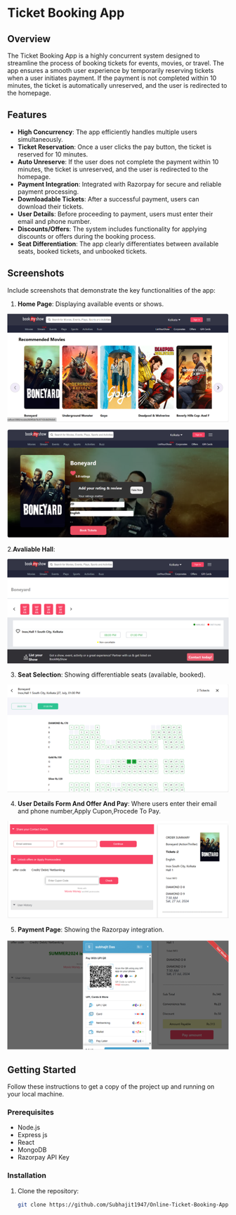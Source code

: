 # Ticket Booking App

## Overview

The Ticket Booking App is a highly concurrent system designed to streamline the process of booking tickets for events, movies, or travel. The app ensures a smooth user experience by temporarily reserving tickets when a user initiates payment. If the payment is not completed within 10 minutes, the ticket is automatically unreserved, and the user is redirected to the homepage.

## Features

- **High Concurrency**: The app efficiently handles multiple users simultaneously.
- **Ticket Reservation**: Once a user clicks the pay button, the ticket is reserved for 10 minutes.
- **Auto Unreserve**: If the user does not complete the payment within 10 minutes, the ticket is unreserved, and the user is redirected to the homepage.
- **Payment Integration**: Integrated with Razorpay for secure and reliable payment processing.
- **Downloadable Tickets**: After a successful payment, users can download their tickets.
- **User Details**: Before proceeding to payment, users must enter their email and phone number.
- **Discounts/Offers**: The system includes functionality for applying discounts or offers during the booking process.
- **Seat Differentiation**: The app clearly differentiates between available seats, booked tickets, and unbooked tickets.

## Screenshots

Include screenshots that demonstrate the key functionalities of the app:

1. **Home Page**: Displaying available events or shows.

![Home Page](./screenshots/bhome.png)

![Home Page](./screenshots/bbook.png)

2.**Avaliable Hall**:

![Home Page](./screenshots/bhall.png)

3. **Seat Selection**: Showing differentiable seats (available, booked).

![Home Page](./screenshots/bhallseat.png)

4. **User Details Form And Offer And Pay**: Where users enter their email and phone number,Apply Cupon,Procede To Pay.

![Home Page](./screenshots/bpay.png)

5. **Payment Page**: Showing the Razorpay integration.

![Home Page](./screenshots/brazorpay.png)



## Getting Started

Follow these instructions to get a copy of the project up and running on your local machine.

### Prerequisites

- Node.js
- Express js
- React
- MongoDB
- Razorpay API Key

### Installation

1. Clone the repository:
   ```bash
   git clone https://github.com/Subhajit1947/Online-Ticket-Booking-App.git
